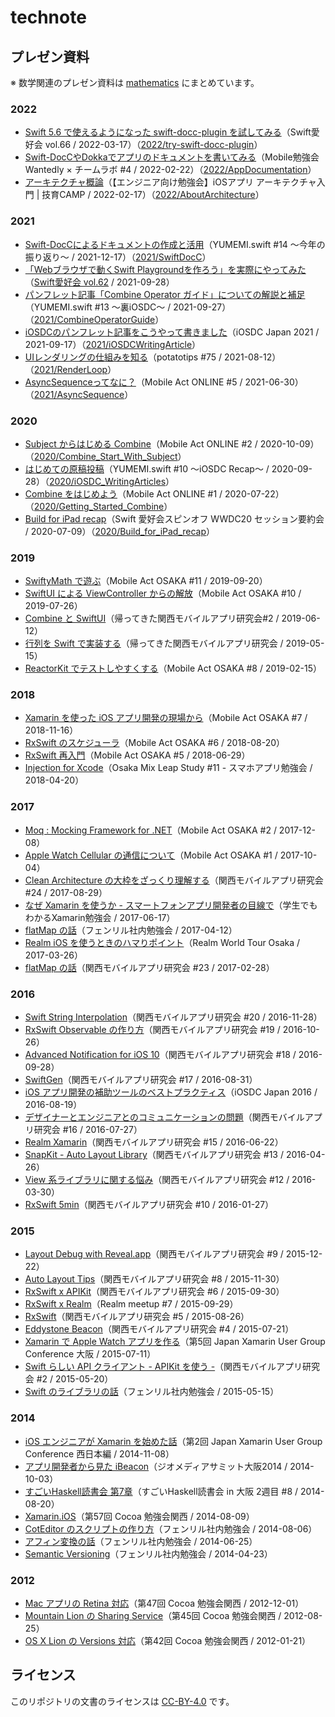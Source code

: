 # technote

## プレゼン資料

※ 数学関連のプレゼン資料は [mathematics](https://github.com/usami-k/mathematics/blob/master/README.md) にまとめています。

### 2022

- [Swift 5.6 で使えるようになった swift-docc-plugin を試してみる](https://speakerdeck.com/usamik26/try-swift-docc-plugin)（Swift愛好会 vol.66 / 2022-03-17）（[2022/try-swift-docc-plugin](2022/try-swift-docc-plugin)）
- [Swift-DocCやDokkaでアプリのドキュメントを書いてみる](https://speakerdeck.com/usamik26/appdocumentation)（Mobile勉強会 Wantedly × チームラボ #4 / 2022-02-22）（[2022/AppDocumentation](2022/AppDocumentation)）
- [アーキテクチャ概論](https://speakerdeck.com/usamik26/20220217-geekcamp-slides-usami)（【エンジニア向け勉強会】iOSアプリ アーキテクチャ入門 | 技育CAMP / 2022-02-17）（[2022/AboutArchitecture](2022/AboutArchitecture)）

### 2021

- [Swift-DocCによるドキュメントの作成と活用](https://speakerdeck.com/usamik26/swift-docc)（YUMEMI.swift #14 〜今年の振り返り〜 / 2021-12-17）（[2021/SwiftDocC](2021/SwiftDocC)）
- [「Webブラウザで動くSwift Playgroundを作ろう」を実際にやってみた](https://github.com/usami-k/WebSwiftPlayground)（[Swift愛好会 vol.62](https://love-swift.connpass.com/event/224901/) / 2021-09-28）
- [パンフレット記事「Combine Operator ガイド」についての解説と補足](https://speakerdeck.com/usamik26/combine-operator-guide)（YUMEMI.swift #13 〜裏iOSDC〜 / 2021-09-27）（[2021/CombineOperatorGuide](2021/CombineOperatorGuide)）
- [iOSDCのパンフレット記事をこうやって書きました](https://speakerdeck.com/usamik26/iosdc-writing-article)（iOSDC Japan 2021 / 2021-09-17）（[2021/iOSDCWritingArticle](2021/iOSDCWritingArticle)）
- [UIレンダリングの仕組みを知る](https://speakerdeck.com/usamik26/render-loop)（potatotips #75 / 2021-08-12）（[2021/RenderLoop](2021/RenderLoop)）
- [AsyncSequenceってなに？](https://speakerdeck.com/usamik26/meet-asyncsequence)（Mobile Act ONLINE #5 / 2021-06-30）（[2021/AsyncSequence](2021/AsyncSequence)）

### 2020

- [Subject からはじめる Combine](https://speakerdeck.com/usamik26/combine-start-with-subject)（Mobile Act ONLINE #2 / 2020-10-09）（[2020/Combine_Start_With_Subject](2020/Combine_Start_With_Subject)）
- [はじめての原稿投稿](https://speakerdeck.com/usamik26/iosdc-writing-articles)（YUMEMI.swift #10 〜iOSDC Recap〜 / 2020-09-28）（[2020/iOSDC_WritingArticles](2020/iOSDC_WritingArticles)）
- [Combine をはじめよう](https://speakerdeck.com/usamik26/getting-started-combine)（Mobile Act ONLINE #1 / 2020-07-22）（[2020/Getting_Started_Combine](2020/Getting_Started_Combine)）
- [Build for iPad recap](https://speakerdeck.com/usamik26/build-for-ipad-recap)（Swift 愛好会スピンオフ WWDC20 セッション要約会 / 2020-07-09）（[2020/Build_for_iPad_recap](2020/Build_for_iPad_recap)）

### 2019

- [SwiftyMath で遊ぶ](https://speakerdeck.com/usamik26/play-swiftymath)（Mobile Act OSAKA #11 / 2019-09-20）
- [SwiftUI による ViewController からの解放](https://speakerdeck.com/usamik26/swiftui-freed-from-viewcontroller)（Mobile Act OSAKA #10 / 2019-07-26）
- [Combine と SwiftUI](https://speakerdeck.com/usamik26/combine-and-swiftui)（帰ってきた関西モバイルアプリ研究会#2 / 2019-06-12）
- [行列を Swift で実装する](https://speakerdeck.com/usamik26/matrix-arithmetic-in-swift)（帰ってきた関西モバイルアプリ研究会 / 2019-05-15）
- [ReactorKit でテストしやすくする](https://speakerdeck.com/usamik26/reactorkit-testability)（Mobile Act OSAKA #8 / 2019-02-15）

### 2018

- [Xamarin を使った iOS アプリ開発の現場から](https://speakerdeck.com/usamik26/xamarin-ios)（Mobile Act OSAKA #7 / 2018-11-16）
- [RxSwift のスケジューラ](https://speakerdeck.com/usamik26/rxswift-scheduler)（Mobile Act OSAKA #6 / 2018-08-20）
- [RxSwift 再入門](https://speakerdeck.com/usamik26/rxswift-reintroduction)（Mobile Act OSAKA #5 / 2018-06-29）
- [Injection for Xcode](https://speakerdeck.com/usamik26/injection-for-xcode)（Osaka Mix Leap Study #11 - スマホアプリ勉強会 / 2018-04-20）

### 2017

- [Moq : Mocking Framework for .NET](https://speakerdeck.com/usamik26/moq)（Mobile Act OSAKA #2 / 2017-12-08）
- [Apple Watch Cellular の通信について](https://speakerdeck.com/usamik26/apple-watch-cellular)（Mobile Act OSAKA #1 / 2017-10-04）
- [Clean Architecture の大枠をざっくり理解する](https://speakerdeck.com/usamik26/clean-architecture-outline)（関西モバイルアプリ研究会 #24 / 2017-08-29）
- [なぜ Xamarin を使うか - スマートフォンアプリ開発者の目線で](https://speakerdeck.com/usamik26/why-use-xamarin)（学生でもわかるXamarin勉強会 / 2017-06-17）
- [flatMap の話](https://speakerdeck.com/usamik26/swift-flatmap-2)（フェンリル社内勉強会 / 2017-04-12）
- [Realm iOS を使うときのハマりポイント](https://speakerdeck.com/usamik26/realm-ios-code-review)（Realm World Tour Osaka / 2017-03-26）
- [flatMap の話](https://speakerdeck.com/usamik26/swift-flatmap)（関西モバイルアプリ研究会 #23 / 2017-02-28）

### 2016

- [Swift String Interpolation](https://speakerdeck.com/usamik26/string-interpolation)（関西モバイルアプリ研究会 #20 / 2016-11-28）
- [RxSwift Observable の作り方](https://speakerdeck.com/usamik26/rxswift-observable-dot-create)（関西モバイルアプリ研究会 #19 / 2016-10-26）
- [Advanced Notification for iOS 10](https://speakerdeck.com/usamik26/advanced-notification-for-ios-10)（関西モバイルアプリ研究会 #18 / 2016-09-28）
- [SwiftGen](https://speakerdeck.com/usamik26/swiftgen)（関西モバイルアプリ研究会 #17 / 2016-08-31）
- [iOS アプリ開発の補助ツールのベストプラクティス](https://speakerdeck.com/usamik26/iosdc-2016-talk)（iOSDC Japan 2016 / 2016-08-19）
- [デザイナーとエンジニアとのコミュニケーションの問題](https://speakerdeck.com/usamik26/communication-with-designer-and-engineer)（関西モバイルアプリ研究会 #16 / 2016-07-27）
- [Realm Xamarin](https://speakerdeck.com/usamik26/realm-xamarin)（関西モバイルアプリ研究会 #15 / 2016-06-22）
- [SnapKit - Auto Layout Library](https://speakerdeck.com/usamik26/snapkit)（関西モバイルアプリ研究会 #13 / 2016-04-26）
- [View 系ライブラリに関する悩み](https://speakerdeck.com/usamik26/view-xi-raiburariniguan-surunao-mi)（関西モバイルアプリ研究会 #12 / 2016-03-30）
- [RxSwift 5min](https://speakerdeck.com/usamik26/rxswift-5min)（関西モバイルアプリ研究会 #10 / 2016-01-27）

### 2015

- [Layout Debug with Reveal.app](https://speakerdeck.com/usamik26/layout-debug-with-reveal-dot-app)（関西モバイルアプリ研究会 #9 / 2015-12-22）
- [Auto Layout Tips](https://speakerdeck.com/usamik26/auto-layout-tips)（関西モバイルアプリ研究会 #8 / 2015-11-30）
- [RxSwift x APIKit](https://speakerdeck.com/usamik26/rxswift-x-apikit)（関西モバイルアプリ研究会 #6 / 2015-09-30）
- [RxSwift x Realm](https://speakerdeck.com/usamik26/rxswift-x-realm)（Realm meetup #7 / 2015-09-29）
- [RxSwift](https://speakerdeck.com/usamik26/rxswift)（関西モバイルアプリ研究会 #5 / 2015-08-26）
- [Eddystone Beacon](https://speakerdeck.com/usamik26/eddystone-beacon)（関西モバイルアプリ研究会 #4 / 2015-07-21）
- [Xamarin で Apple Watch アプリを作る](https://speakerdeck.com/usamik26/xamarin-apple-watch)（第5回 Japan Xamarin User Group Conference 大阪 / 2015-07-11）
- [Swift らしい API クライアント - APIKit を使う -](https://speakerdeck.com/usamik26/apikit)（関西モバイルアプリ研究会 #2 / 2015-05-20）
- [Swift のライブラリの話](https://speakerdeck.com/usamik26/swift-library)（フェンリル社内勉強会 / 2015-05-15）

### 2014

- [iOS エンジニアが Xamarin を始めた話](https://speakerdeck.com/usamik26/jxug-conference-2-west)（第2回 Japan Xamarin User Group Conference 西日本編 / 2014-11-08）
- [アプリ開発者から見た iBeacon](https://speakerdeck.com/usamik26/ibeacon-applications)（ジオメディアサミット大阪2014 / 2014-10-03）
- [すごいHaskell読書会 第7章](https://speakerdeck.com/usamik26/sugoih-8)（すごいHaskell読書会 in 大阪 2週目 #8 / 2014-08-20）
- [Xamarin.iOS](https://speakerdeck.com/usamik26/xamarin-dot-ios)（第57回 Cocoa 勉強会関西 / 2014-08-09）
- [CotEditor のスクリプトの作り方](https://speakerdeck.com/usamik26/coteditor-script)（フェンリル社内勉強会
 / 2014-08-06）
- [アフィン変換の話](https://speakerdeck.com/usamik26/affine-transform)（フェンリル社内勉強会
 / 2014-06-25）
- [Semantic Versioning](https://speakerdeck.com/usamik26/semantic-versioning)（フェンリル社内勉強会
 / 2014-04-23）

### 2012

- [Mac アプリの Retina 対応](https://speakerdeck.com/usamik26/mac-app-retina)（第47回 Cocoa 勉強会関西 / 2012-12-01）
- [Mountain Lion の Sharing Service](https://speakerdeck.com/usamik26/mountain-lion-sharing-service)（第45回 Cocoa 勉強会関西 / 2012-08-25）
- [OS X Lion の Versions 対応](https://speakerdeck.com/usamik26/os-x-lion-versions)（第42回 Cocoa 勉強会関西 / 2012-01-21）

## ライセンス

このリポジトリの文書のライセンスは [CC-BY-4.0](https://creativecommons.org/licenses/by/4.0/deed.ja) です。
